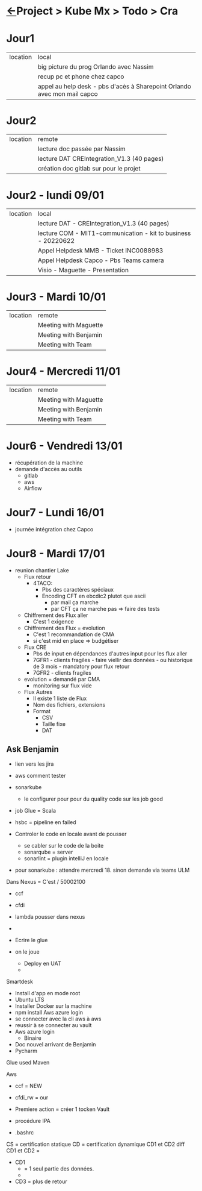 <head><link rel="stylesheet" href="../../../../md.css"/><script src="../../../md.js"></script></head>

[//]: #(Reference)
[Repo_Readme]:    ../list/todo_list.md

# [&larr;][Repo_Readme]Project > Kube Mx > Todo > Cra


# Jour1
|||
|-|-|
|location|local
||big picture du prog Orlando avec Nassim
||recup pc et phone chez capco
||appel au help desk - pbs d'acès à Sharepoint Orlando avec mon mail capco

# Jour2
|||
|-|-|
|location|remote|
||lecture doc passée par Nassim
||lecture DAT CREIntegration_V1.3 (40 pages)
||création doc gitlab sur pour le projet

# Jour2 - lundi 09/01
|||
|-|-|
|location|local|
||lecture DAT - CREIntegration_V1.3 (40 pages)
||lecture COM - MIT1-communication - kit to business - 20220622
||Appel Helpdesk MMB - Ticket INC0088983
||Appel Helpdesk Capco - Pbs Teams camera
||Visio - Maguette - Presentation

# Jour3 - Mardi 10/01
|||
|-|-|
|location|remote|
||Meeting with Maguette
||Meeting with Benjamin
||Meeting with Team 

# Jour4 - Mercredi 11/01
|||
|-|-|
|location|remote|
||Meeting with Maguette
||Meeting with Benjamin
||Meeting with Team 

# Jour6 - Vendredi 13/01
- récupération de la machine
- demande d'accès au outils
  - gitlab
  - aws
  - Airflow

# Jour7 - Lundi 16/01
- journée intégration chez Capco

# Jour8 - Mardi 17/01
- reunion chantier Lake
  - Flux retour
    - 4TACO: 
      - Pbs des caractères spéciaux
      - Encoding CFT en ebcdic2 plutot que ascii
        - par mail ça marche
        - par CFT ça ne marche pas => faire des tests        
  - Chiffrement des Flux aller
    - C'est 1 exigence
  - Chiffrement des Flux = evolution
    - C'est 1 recommandation de CMA
    - si c'est mid en place => budgétiser
  - Flux CRE
    - Pbs de input en dépendances d'autres input pour les flux aller
     - 7GFR1 - clients fragiles - faire viellir des données - ou historique de 3 mois - mandatory pour flux retour
     - 7GFR2 - clients fragiles
  - evolution = demandé par CMA
    - monitoring sur flux vide
  - Flux Autres
    - Il existe 1 liste de Flux
    - Nom des fichiers, extensions
    - Format 
      - CSV
      - Taille fixe
      - DAT

## Ask Benjamin
- lien vers les jira
- aws comment tester
- sonarkube
  - le configurer pour pour du quality code sur les job good
- job Glue = Scala  
- hsbc = pipeline en failed
- Controler le code en locale avant de pousser
  - se cabler sur le code de la boite
  - sonarqube = server
  - sonarlint = plugin intelliJ en locale

- pour sonarkube  : attendre mercredi 18. sinon demande via teams ULM

Dans Nexus = C'est  / 50002100
- ccf
- cfdi


- lambda pousser dans nexus
- 

- Ecrire le glue
- on le joue
  - Deploy en UAT
  - 


Smartdesk
 - Install d'app en mode root
 - Ubuntu LTS
 - Installer Docker sur la machine
 - npm install Aws azure login
 - se connecter avec la cli aws à aws
 - reussir à se connecter au vault
 - Aws azure login
   - Binaire 
 - Doc nouvel arrivant de Benjamin
 - Pycharm

Glue used Maven 

Aws
- ccf = NEW
- cfdi_rw = our


- Premiere action = créer 1 tocken Vault
- procédure IPA
- .bashrc

CS = certification statique
CD = certification dynamique
CD1 et CD2
diff CD1 et CD2 = 
- CD1
  -  = 1 seul partie des données.
  - 
- CD3 = plus de retour
